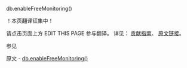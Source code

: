  db.enableFreeMonitoring()

 ！本页翻译征集中！

请点击页面上方 EDIT THIS PAGE 参与翻译。
详见：
[贡献指南]( https://github.com/whaleal/MongoDB-Manual-zh/blob/master/CONTRIBUTING.md )、
[原文链接](  https://docs.mongodb.com/manual/reference/method/db.enableFreeMonitoring/  )。

 参见

原文 - [db.enableFreeMonitoring()]( https://docs.mongodb.com/manual/reference/method/db.enableFreeMonitoring/ )

